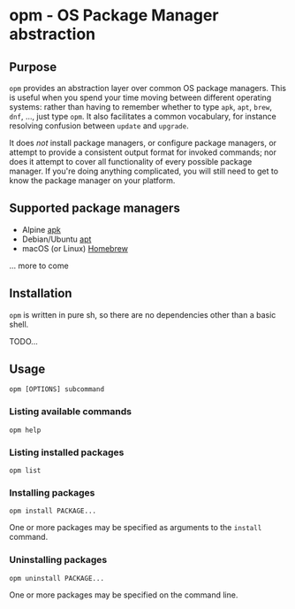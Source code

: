 # opm - OS Package Manager abstraction

## Purpose

`opm` provides an abstraction layer over common OS package managers. This is useful when you spend your time moving between different operating systems: rather than having to remember whether to type `apk`, `apt`, `brew`, `dnf`, ..., just type `opm`. It also facilitates a common vocabulary, for instance resolving confusion between `update` and `upgrade`.

It does _not_ install package managers, or configure package managers, or attempt to provide a consistent output format for invoked commands; nor does it attempt to cover all functionality of every possible package manager. If you're doing anything complicated, you will still need to get to know the package manager on your platform. 

## Supported package managers

* Alpine [apk](https://docs.alpinelinux.org/user-handbook/0.1a/Working/apk.html)
* Debian/Ubuntu [apt](https://en.wikipedia.org/wiki/APT_(software))
* macOS (or Linux) [Homebrew](https://brew.sh) 

... more to come

## Installation

`opm` is written in pure sh, so there are no dependencies other than a basic shell.

TODO...

## Usage

```
opm [OPTIONS] subcommand
```

### Listing available commands

`opm help`

### Listing installed packages

`opm list`

### Installing packages

`opm install PACKAGE...`

One or more packages may be specified as arguments to the `install` command.

### Uninstalling packages

`opm uninstall PACKAGE...`

One or more packages may be specified on the command line.
